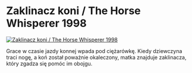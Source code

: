 Zaklinacz koni / The Horse Whisperer 1998 
=============
[![Zaklinacz koni / The Horse Whisperer 1998 ](http://vidos.pl/images/player.gif)](http://vidos.pl/zaklinacz-koni-the-horse-whisperer-1998)

 Grace w czasie jazdy konnej wpada pod ciężarówkę. Kiedy dziewczyna traci nogę, a koń został poważnie okaleczony, matka znajduje zaklinacza, który zgadza się pomóc im obojgu.
